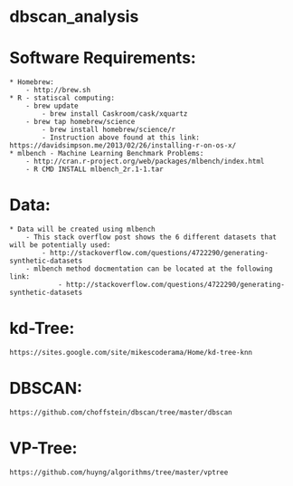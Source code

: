 # dbscan_analysis

# Software Requirements:
	* Homebrew:
	    - http://brew.sh
	* R - statiscal computing:
	    - brew update
            - brew install Caskroom/cask/xquartz
	    - brew tap homebrew/science
            - brew install homebrew/science/r
            - Instruction above found at this link: https://davidsimpson.me/2013/02/26/installing-r-on-os-x/
	* mlbench - Machine Learning Benchmark Problems:
	    - http://cran.r-project.org/web/packages/mlbench/index.html
	    - R CMD INSTALL mlbench_2r.1-1.tar
# Data:
	* Data will be created using mlbench
        - This stack overflow post shows the 6 different datasets that will be potentially used:
	        - http://stackoverflow.com/questions/4722290/generating-synthetic-datasets
        - mlbench method docmentation can be located at the following link:
                - http://stackoverflow.com/questions/4722290/generating-synthetic-datasets

# kd-Tree:
	https://sites.google.com/site/mikescoderama/Home/kd-tree-knn

# DBSCAN:
	https://github.com/choffstein/dbscan/tree/master/dbscan

# VP-Tree:
	https://github.com/huyng/algorithms/tree/master/vptree
